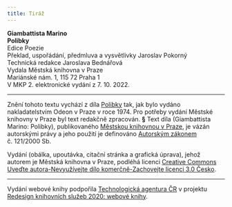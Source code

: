 ```yaml
---
title: Tiráž
---
```


**Giambattista Marino    
Polibky**  
Edice Poezie  
Překlad, uspořádání, předmluva a vysvětlivky Jaroslav Pokorný  
Technická redakce Jaroslava Bednářová  
Vydala Městská knihovna v Praze  
Mariánské nám. 1, 115 72 Praha 1  
V MKP 2. elektronické vydání z 7. 10. 2022.

***

Znění tohoto textu vychází z díla [Polibky](https://search.mlp.cz/cz/titul/polibky/160243/#/getPodobneTituly=deskriptory-eq:97604239-amp:key-eq:160243) tak, jak bylo vydáno nakladatelstvím Odeon v Praze v roce 1974. Pro potřeby vydání Městské knihovny v Praze byl text redakčně zpracován.
**§**
Text díla (Giambattista Marino: Polibky), publikovaného [Městskou knihovnou v Praze](https://www.mlp.cz/cz/), je vázán autorskými právy a jeho použití je definováno [Autorským zákonem](https://www.mkcr.cz/predpisy-zakonu-709.html) č. 121/2000 Sb.

Vydání (obálka, upoutávka, citační stránka a grafická úprava), jehož autorem je Městská knihovna v Praze, podléhá licenci [Creative Commons Uveďte autora-Nevyužívejte dílo komerčně-Zachovejte licenci 3.0 Česko](https://creativecommons.org/licenses/by-nc-sa/3.0/cz/).


***

Vydání webové knihy podpořila [Technologická agentura ČR](https://www.tacr.cz/) v projektu [Redesign knihovních služeb 2020: webové knihy](https://starfos.tacr.cz/cs/project/TL04000391).